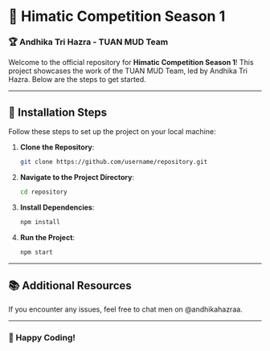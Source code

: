 # 🌟 Himatic Competition Season 1

### 🏆 Andhika Tri Hazra - TUAN MUD Team

Welcome to the official repository for **Himatic Competition Season 1**! This project showcases the work of the TUAN MUD Team, led by Andhika Tri Hazra. Below are the steps to get started.

---

## 🚀 Installation Steps

Follow these steps to set up the project on your local machine:

1. **Clone the Repository**:
   ```bash
   git clone https://github.com/username/repository.git
   ```

2. **Navigate to the Project Directory**:
   ```bash
   cd repository
   ```

3. **Install Dependencies**:
   ```bash
   npm install
   ```

4. **Run the Project**:
   ```bash
   npm start
   ```

---

## 📚 Additional Resources

If you encounter any issues, feel free to chat men on @andhikahazraa.

---

### 🎉 Happy Coding!
